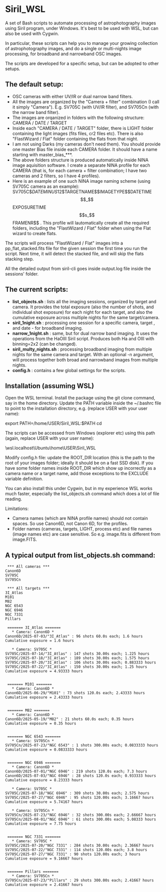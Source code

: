 # Siril_WSL
A set of Bash scripts to automate processing of astrophotography images using Siril program, under Windows. It's best to be used with WSL, but can also be used with Cygwin.

In particular, these scripts can help you to manage your growing collection of astrophotography images, and do a single or multi-nights image processing, for broadband and narrowband OSC images.

The scripts are developed for a specific setup, but can be adopted to other setups.

## The default setup:
 - OSC cameras with either UV/IR or dual narrow band filters.
 - All the images are organized by the "Camera + filter" combination (I call it simply "Camera"). E.g. SV705C (with UV/IR filter), and SV705Cn (with the narrow band filter).
 - The images are orqanized in folders with the following structure: CAMERA / DATE / TARGET
 - Inside each "CAMERA / DATE / TARGET" folder, there is LIGHT folder containing the light images (fits files, cr2 files etc). There is also "FlastWizard / Flat" folder containing the flats from that night.
 - I am not using Darks (my cameras don't need them). You should provide one master Bias file inside each CAMERA folder. It should have a name starting with master_bias_***.
 - The above folders structure is produced automatically inside NINA image aquisition software. I create a separate NINA profile for each CAMERA (that is, for each camera + filter combination; I have two cameras and 2 filters, so I have 4 profiles).
 - Here is an example of one such NINA image naming scheme (using SV705C camera as an example): SV705C\$$DATEMINUS12$$\$$TARGETNAME$$\$$IMAGETYPE$$\$$DATETIME$$_$$EXPOSURETIME$$s_$$FRAMENR$$ . This profile will lautomatically create all the required folders, including the "FlastWizard / Flat" folder when using the Flat wizard to create flats.

The scripts will process "FlastWizard / Flat" images into a pp_flat_stacked.fits file for the given session the first time you run the script. Next time, it will detect the stacked file, and will skip the flats stacking step.

All the detailed output from siril-cli goes inside output.log file inside the sessions' folder.

## The current scripts:
- **list_objects.sh** : lists all the imaging sessions, organized by target and camera. It provides the total exposure (also the number of shots, and individual shot exposure) for each night for each target, and also the cumulative exposure across multiple nights for the same target/camera.
- **siril_1night.sh** : processing one session for a specific camera, target , and date - for broadband imaging.
- **narrow_1night.sh** : same, but for dual narrow band imaging. It uses the operations from the HaOIII Siril script. Produces both Ha and OIII with binning=2x2 (can be changed).
- **siril_multy_nights.sh** : processing broadband imaging from multiple nights for the same camera and target. With an optional -n argument, will process together both broad and narrowband images from multiple nights.
- **config.h** : contains a few global settings for the scripts.

## Installation (assuming WSL)

Open the WSL terminal. Install the package using the git clone command, say in the home directory. Update the PATH variable inside the ~/.bashrc file to point to the installation directory, e.g. (replace USER with your user name):

export PATH=/home/USER/Siril_WSL:$PATH
cd

The scripts can be accessed from Windows (explorer etc) using this path (again, replace USER with your user name):

\\wsl.localhost\Ubuntu\home\USER\Siril_WSL

Modify config.h file: update the ROOT_DIR location (this is the path to the root of your images folder; ideally it should be on a fast SSD disk). If you have some folder names inside ROOT_DIR which show up incorrectly as a camera name or a target name, add those exceptions to the EXCLUDE variable definition.

You can also install this under Cygwin, but in my experience WSL works much faster, especially the list_objects.sh command which does a lot of file reading.

Limitations:
 - Camera names (which are NINA profile names) should not contain spaces. So use Canon6D, not Canon 6D, for the profiles.
 - Folder names (cameras, targets, LIGHT, process etc) and file names (image names etc) are case sensitive. So e.g. image.fits is different from image.FITS.

## A typical output from list_objects.sh command:

```
 *** All cameras ***
Canon6D
SV705C
SV705Cn

 *** All targets ***
3I_Atlas
M101
M82
NGC 6543
NGC 6946
NGC 7331
Pillars

 ======= 3I_Atlas =======
   * Camera: Canon6D *
Canon6D/2025-07-03/"3I_Atlas" : 96 shots 60.0s each; 1.6 hours
Cumulative exposure = 1.6 hours

   * Camera: SV705C *
SV705C/2025-07-14/"3I_Atlas" : 147 shots 30.00s each; 1.225 hours
SV705C/2025-07-18/"3I_Atlas" : 189 shots 30.00s each; 1.575 hours
SV705C/2025-07-20/"3I_Atlas" : 106 shots 30.00s each; 0.883333 hours
SV705C/2025-07-22/"3I_Atlas" : 150 shots 30.00s each; 1.25 hours
Cumulative exposure = 4.93333 hours


 ======= M101 =======
   * Camera: Canon6D *
Canon6D/2025-06-29/"M101" : 73 shots 120.0s each; 2.43333 hours
Cumulative exposure = 2.43333 hours


 ======= M82 =======
   * Camera: Canon6D *
Canon6D/2025-05-19/"M82" : 21 shots 60.0s each; 0.35 hours
Cumulative exposure = 0.35 hours


 ======= NGC 6543 =======
   * Camera: SV705Cn *
SV705Cn/2025-07-23/"NGC 6543" : 1 shots 300.00s each; 0.0833333 hours
Cumulative exposure = 0.0833333 hours


 ======= NGC 6946 =======
   * Camera: Canon6D *
Canon6D/2025-07-01/"NGC 6946" : 219 shots 120.0s each; 7.3 hours
Canon6D/2025-07-03/"NGC 6946" : 28 shots 120.0s each; 0.933333 hours
Cumulative exposure = 8.23333 hours

   * Camera: SV705C *
SV705C/2025-07-18/"NGC 6946" : 309 shots 30.00s each; 2.575 hours
SV705C/2025-07-27/"NGC 6946" : 95 shots 120.00s each; 3.16667 hours
Cumulative exposure = 5.74167 hours

   * Camera: SV705Cn *
SV705Cn/2025-07-23/"NGC 6946" : 32 shots 300.00s each; 2.66667 hours
SV705Cn/2025-08-01/"NGC 6946" : 61 shots 300.00s each; 5.08333 hours
Cumulative exposure = 7.75 hours


 ======= NGC 7331 =======
   * Camera: SV705C *
SV705C/2025-07-20/"NGC 7331" : 284 shots 30.00s each; 2.36667 hours
SV705C/2025-07-22/"NGC 7331" : 114 shots 120.00s each; 3.8 hours
SV705C/2025-07-27/"NGC 7331" : 90 shots 120.00s each; 3 hours
Cumulative exposure = 9.16667 hours


 ======= Pillars =======
   * Camera: SV705Cn *
SV705Cn/2025-07-23/"Pillars" : 29 shots 300.00s each; 2.41667 hours
Cumulative exposure = 2.41667 hours
```
